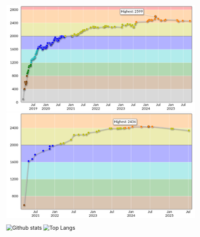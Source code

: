 <a href="https://atcoder.jp/users/Yu_212">
    <img src="https://github.com/Yu212/Yu212/blob/main/rating-graph-algorithm.png?raw=true" alt="https://atcoder.jp/users/Yu_212">
</a>
<a href="https://atcoder.jp/users/Yu_212?contestType=heuristic">
    <img src="https://github.com/Yu212/Yu212/blob/main/rating-graph-heuristic.png?raw=true" alt="https://atcoder.jp/users/Yu_212?contestType=heuristic">
</a>
<p>
  <img alt="Github stats" height="150px" src="https://github-readme-stats.vercel.app/api?username=Yu212&show_icons=true" />
  <img alt="Top Langs" height="150px" src="https://github-readme-stats.vercel.app/api/top-langs/?username=Yu212&layout=compact" />
</p>
